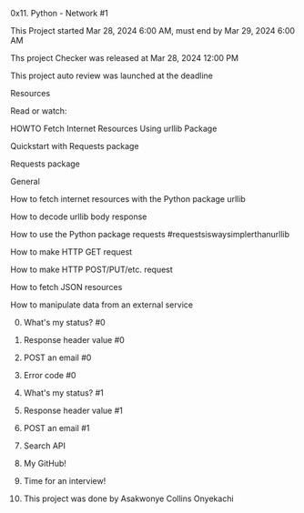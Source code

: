 0x11. Python - Network #1

This Project started Mar 28, 2024 6:00 AM, must end by Mar 29, 2024 6:00 AM

Ths project Checker was released at Mar 28, 2024 12:00 PM

This project auto review was launched at the deadline

Resources

Read or watch:

HOWTO Fetch Internet Resources Using urllib Package

Quickstart with Requests package

Requests package

General

How to fetch internet resources with the Python package urllib

How to decode urllib body response

How to use the Python package requests #requestsiswaysimplerthanurllib

How to make HTTP GET request

How to make HTTP POST/PUT/etc. request

How to fetch JSON resources

How to manipulate data from an external service

0. What's my status? #0

1. Response header value #0

2. POST an email #0

3. Error code #0

4. What's my status? #1

5. Response header value #1

6. POST an email #1

8. Search API

9. My GitHub!

10. Time for an interview!

11. This project was done by Asakwonye Collins Onyekachi
